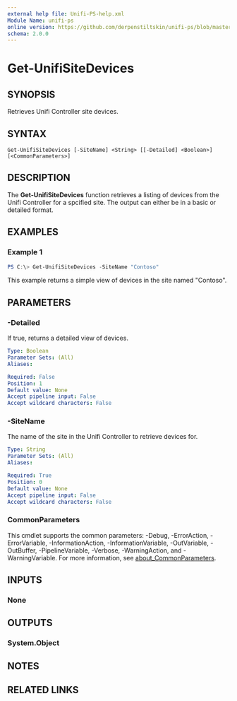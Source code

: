 ```yaml
---
external help file: Unifi-PS-help.xml
Module Name: unifi-ps
online version: https://github.com/derpenstiltskin/unifi-ps/blob/master/docs/Get-UnifiSiteDevices.md
schema: 2.0.0
---
```


# Get-UnifiSiteDevices

## SYNOPSIS
Retrieves Unifi Controller site devices.

## SYNTAX

```
Get-UnifiSiteDevices [-SiteName] <String> [[-Detailed] <Boolean>] [<CommonParameters>]
```

## DESCRIPTION
The **Get-UnifiSiteDevices** function retrieves a listing of devices from the Unifi Controller for a spcified site. The output can either be in a basic or detailed format.

## EXAMPLES

### Example 1
```powershell
PS C:\> Get-UnifiSiteDevices -SiteName "Contoso"
```

This example returns a simple view of devices in the site named "Contoso".

## PARAMETERS

### -Detailed
If true, returns a detailed view of devices.

```yaml
Type: Boolean
Parameter Sets: (All)
Aliases:

Required: False
Position: 1
Default value: None
Accept pipeline input: False
Accept wildcard characters: False
```

### -SiteName
The name of the site in the Unifi Controller to retrieve devices for.

```yaml
Type: String
Parameter Sets: (All)
Aliases:

Required: True
Position: 0
Default value: None
Accept pipeline input: False
Accept wildcard characters: False
```

### CommonParameters
This cmdlet supports the common parameters: -Debug, -ErrorAction, -ErrorVariable, -InformationAction, -InformationVariable, -OutVariable, -OutBuffer, -PipelineVariable, -Verbose, -WarningAction, and -WarningVariable. For more information, see [about_CommonParameters](http://go.microsoft.com/fwlink/?LinkID=113216).

## INPUTS

### None
## OUTPUTS

### System.Object
## NOTES

## RELATED LINKS

